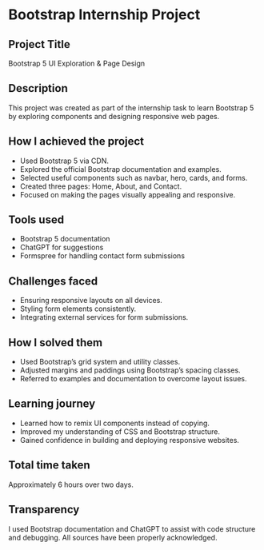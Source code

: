 # Bootstrap Internship Project

## Project Title
Bootstrap 5 UI Exploration & Page Design

## Description
This project was created as part of the internship task to learn Bootstrap 5 by exploring components and designing responsive web pages.

## How I achieved the project
- Used Bootstrap 5 via CDN.
- Explored the official Bootstrap documentation and examples.
- Selected useful components such as navbar, hero, cards, and forms.
- Created three pages: Home, About, and Contact.
- Focused on making the pages visually appealing and responsive.

## Tools used
- Bootstrap 5 documentation
- ChatGPT for suggestions
- Formspree for handling contact form submissions

## Challenges faced
- Ensuring responsive layouts on all devices.
- Styling form elements consistently.
- Integrating external services for form submissions.

## How I solved them
- Used Bootstrap’s grid system and utility classes.
- Adjusted margins and paddings using Bootstrap’s spacing classes.
- Referred to examples and documentation to overcome layout issues.

## Learning journey
- Learned how to remix UI components instead of copying.
- Improved my understanding of CSS and Bootstrap structure.
- Gained confidence in building and deploying responsive websites.

## Total time taken
Approximately 6 hours over two days.

## Transparency
I used Bootstrap documentation and ChatGPT to assist with code structure and debugging. All sources have been properly acknowledged.
